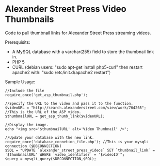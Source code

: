 # Alexander Street Press Video Thumbnails

Code to pull thumbnail links for Alexander Street Press streaming videos.

Prerequisits: 
  * A MySQL database with a varchar(255) field to store the thumbnail link in.
  * PHP 5
  * CURL (debian users: "sudo apt-get install php5-curl" then restart apache2 with: "sudo /etc/init.d/apache2 restart")
 

Sample Usage: 

  ```
  //Include the file
  require_once('get_asp_thumbnail.php');
  
  //Specify the URL to the video and pass it to the function.
  $videoURL = "http://search.alexanderstreet.com/view/work/764265"; //This is the URL of the ASP video. 
  $thumbnailURL = get_asp_thumb_link($videoURL);
  
  //Display the image. 
  echo "<img src='$thumbnailURL' alt='Video Thumbnail' />";
  
  //Update your database with the new link.
  require_once('database_connetion_file.php'); //This is your mysqli connection ($DBCONNECTION)
  $SQL = "UPDATE `alexander_street_press_videos` SET `thumbnail_link` = '$thumbnailURL' WHERE `video_identifier` = '$videoID'";
  $query = mysqli_query($DBCONNECTION,$SQL);
  
```

